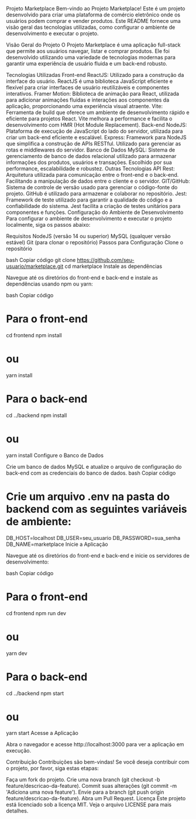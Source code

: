 Projeto Marketplace
Bem-vindo ao Projeto Marketplace! Este é um projeto desenvolvido para criar uma plataforma de comércio eletrônico onde os usuários podem comprar e vender produtos. Este README fornece uma visão geral das tecnologias utilizadas, como configurar o ambiente de desenvolvimento e executar o projeto.

Visão Geral do Projeto
O Projeto Marketplace é uma aplicação full-stack que permite aos usuários navegar, listar e comprar produtos. Ele foi desenvolvido utilizando uma variedade de tecnologias modernas para garantir uma experiência de usuário fluida e um back-end robusto.

Tecnologias Utilizadas
Front-end
ReactJS: Utilizado para a construção da interface do usuário. ReactJS é uma biblioteca JavaScript eficiente e flexível para criar interfaces de usuário reutilizáveis e componentes interativos.
Framer Motion: Biblioteca de animação para React, utilizada para adicionar animações fluidas e interações aos componentes da aplicação, proporcionando uma experiência visual atraente.
Vite: Ferramenta de build que oferece um ambiente de desenvolvimento rápido e eficiente para projetos React. Vite melhora a performance e facilita o desenvolvimento com HMR (Hot Module Replacement).
Back-end
NodeJS: Plataforma de execução de JavaScript do lado do servidor, utilizada para criar um back-end eficiente e escalável.
Express: Framework para NodeJS que simplifica a construção de APIs RESTful. Utilizado para gerenciar as rotas e middlewares do servidor.
Banco de Dados
MySQL: Sistema de gerenciamento de banco de dados relacional utilizado para armazenar informações dos produtos, usuários e transações. Escolhido por sua performance, escalabilidade e robustez.
Outras Tecnologias
API Rest: Arquitetura utilizada para comunicação entre o front-end e o back-end. Facilitando a manipulação de dados entre o cliente e o servidor.
GIT/GitHub: Sistema de controle de versão usado para gerenciar o código-fonte do projeto. GitHub é utilizado para armazenar e colaborar no repositório.
Jest: Framework de teste utilizado para garantir a qualidade do código e a confiabilidade do sistema. Jest facilita a criação de testes unitários para componentes e funções.
Configuração do Ambiente de Desenvolvimento
Para configurar o ambiente de desenvolvimento e executar o projeto localmente, siga os passos abaixo:

Requisitos
NodeJS (versão 14 ou superior)
MySQL (qualquer versão estável)
Git (para clonar o repositório)
Passos para Configuração
Clone o repositório

bash
Copiar código
git clone https://github.com/seu-usuario/marketplace.git
cd marketplace
Instale as dependências

Navegue até os diretórios do front-end e back-end e instale as dependências usando npm ou yarn:

bash
Copiar código
# Para o front-end
cd frontend
npm install
# ou
yarn install

# Para o back-end
cd ../backend
npm install
# ou
yarn install
Configure o Banco de Dados

Crie um banco de dados MySQL e atualize o arquivo de configuração do back-end com as credenciais do banco de dados.
bash
Copiar código
# Crie um arquivo .env na pasta do backend com as seguintes variáveis de ambiente:
DB_HOST=localhost
DB_USER=seu_usuario
DB_PASSWORD=sua_senha
DB_NAME=marketplace
Inicie a Aplicação

Navegue até os diretórios do front-end e back-end e inicie os servidores de desenvolvimento:

bash
Copiar código
# Para o front-end
cd frontend
npm run dev
# ou
yarn dev

# Para o back-end
cd ../backend
npm start
# ou
yarn start
Acesse a Aplicação

Abra o navegador e acesse http://localhost:3000 para ver a aplicação em execução.

Contribuição
Contribuições são bem-vindas! Se você deseja contribuir com o projeto, por favor, siga estas etapas:

Faça um fork do projeto.
Crie uma nova branch (git checkout -b feature/descricao-da-feature).
Commit suas alterações (git commit -m 'Adiciona uma nova feature').
Envie para a branch (git push origin feature/descricao-da-feature).
Abra um Pull Request.
Licença
Este projeto está licenciado sob a licença MIT. Veja o arquivo LICENSE para mais detalhes.